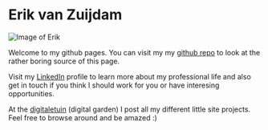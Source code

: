 # Erik van Zuijdam

![Image of Erik](erik-removebg-preview.png")

Welcome to my github pages. You can visit my my [github repo](https://github.com/Zuijdam/) to look at the rather boring source of this page.

Visit my [LinkedIn](https://www.linkedin.com/in/zuijdam) profile to learn more about my professional life and also get in touch if you think I should work for you or have interesing opportunities.

At the [digitaletuin](https://www.dedigitaletuin.nl) (digital garden) I post all my different little site projects. Feel free to browse around and be amazed :)
